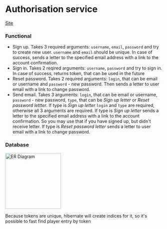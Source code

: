 # Authorisation service  
[Site](https://carcassonne-alpine-meadows.herokuapp.com/sign_up.html)

### Functional  
* Sign up. Takes 3 required arguments: `username`, `email`, `password` and try to create new user. `username` and `email` should be unique. In case of success, sends a letter to the specified email address with a link to the account confirmation.
* Sign in. Takes 2 reqired arguments: `username`, `password` and try to sign in. In case of success, returns token, that can be used in the future
* Reset password. Takes 2 required arguments: `login`, that can be email or username and `password` - new password. Then sends a letter to user email with a link to change password.
* Send email. Takes 3 arguments: `login`, that can be email or username, `password` - new password, `type`, that can be <i>Sign up letter</i> or <i>Reset password lettter</i>. If type is <i>Sign up letter</i> `login` and `type` are required, otherwise all 3 arguments are required. If type is <i>Sign up letter</i> sends a letter to the specified email address with a link to the account confirmation. So you may use that if you have signed up, but didn't receive letter. If type is <i>Reset password letter</i> sends a letter to user email with a link to change password.


### Database
<img alt="ER Diagram" src="https://pp.userapi.com/c840324/v840324291/66cd6/62dd0lIXl54.jpg" height="178px">  

Because tokens are unique, hibernate will create indices for it, so it's possible to fast find player entry by token
 
